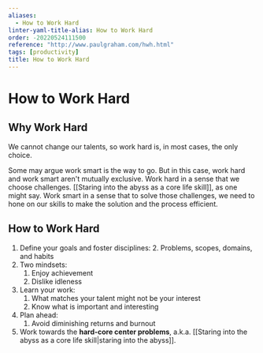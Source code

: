 ```yaml
---
aliases:
  - How to Work Hard
linter-yaml-title-alias: How to Work Hard
order: -20220524111500
reference: "http://www.paulgraham.com/hwh.html"
tags: [productivity]
title: How to Work Hard
---
```


# How to Work Hard

## Why Work Hard

We cannot change our talents, so work hard is, in most cases, the only choice.

Some may argue work smart is the way to go. But in this case, work hard and work smart aren't mutually exclusive. Work hard in a sense that we choose challenges. [[Staring into the abyss as a core life skill]], as one might say. Work smart in a sense that to solve those challenges, we need to hone on our skills to make the solution and the process efficient.

## How to Work Hard

1. Define your goals and foster disciplines:
    2. Problems, scopes, domains, and habits
3. Two mindsets:
	1. Enjoy achievement
	2. Dislike idleness
4. Learn your work:
	1. What matches your talent might not be your interest
	2. Know what is important and interesting
5. Plan ahead:
	1. Avoid diminishing returns and burnout
6. Work towards the **hard-core center problems**, a.k.a. [[Staring into the abyss as a core life skill|staring into the abyss]].
